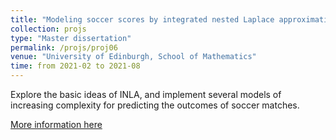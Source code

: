 ```yaml
---
title: "Modeling soccer scores by integrated nested Laplace approximation"
collection: projs
type: "Master dissertation"
permalink: /projs/proj06
venue: "University of Edinburgh, School of Mathematics"
time: from 2021-02 to 2021-08
---
```


Explore the basic ideas of INLA, and implement several models of increasing complexity for predicting the outcomes of soccer matches.

[More information here](http://grantaire08.github.io/files/MSSbyINLA.pdf)
